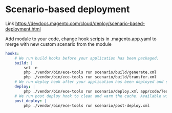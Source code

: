 # Scenario-based deployment
Link https://devdocs.magento.com/cloud/deploy/scenario-based-deployment.html

Add module to your code, 
change hook scripts in .magento.app.yaml to merge with new custom scenario from the module

```yaml
hooks:
    # We run build hooks before your application has been packaged.
    build: |
        set -e
        php ./vendor/bin/ece-tools run scenario/build/generate.xml
        php ./vendor/bin/ece-tools run scenario/build/transfer.xml
    # We run deploy hook after your application has been deployed and started.
    deploy: |
        php ./vendor/bin/ece-tools run scenario/deploy.xml app/code/Test/Ecetools/scenario/deploy.xml
    # We run post deploy hook to clean and warm the cache. Available with ECE-Tools 2002.0.10.
    post_deploy: |
        php ./vendor/bin/ece-tools run scenario/post-deploy.xml
```
